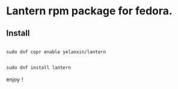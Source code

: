 # Lantern rpm package for fedora.

## Install
<code>
sudo dnf copr enable yelanxin/lantern
  
sudo dnf install lantern
</code>

enjoy！
